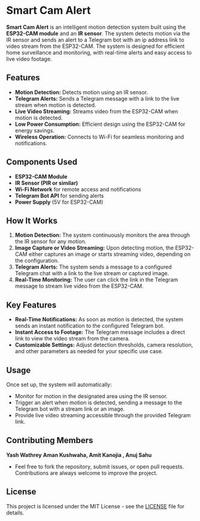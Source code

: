 # Smart Cam Alert

**Smart Cam Alert** is an intelligent motion detection system built using the **ESP32-CAM module** and an **IR sensor**. The system detects motion via the IR sensor and sends an alert to a Telegram bot with an ip address link to video stream from the ESP32-CAM. The system is designed for efficient home surveillance and monitoring, with real-time alerts and easy access to live video footage.

## Features

- **Motion Detection:** Detects motion using an IR sensor.
- **Telegram Alerts:** Sends a Telegram message with a link to the live stream when motion is detected.
- **Live Video Streaming:** Streams video from the ESP32-CAM when motion is detected.
- **Low Power Consumption:** Efficient design using the ESP32-CAM for energy savings.
- **Wireless Operation:** Connects to Wi-Fi for seamless monitoring and notifications.

## Components Used

- **ESP32-CAM Module**
- **IR Sensor (PIR or similar)**
- **Wi-Fi Network** for remote access and notifications
- **Telegram Bot API** for sending alerts
- **Power Supply** (5V for ESP32-CAM)

## How It Works

1. **Motion Detection:** The system continuously monitors the area through the IR sensor for any motion.
2. **Image Capture or Video Streaming:** Upon detecting motion, the ESP32-CAM either captures an image or starts streaming video, depending on the configuration.
3. **Telegram Alerts:** The system sends a message to a configured Telegram chat with a link to the live stream or captured image.
4. **Real-Time Monitoring:** The user can click the link in the Telegram message to stream live video from the ESP32-CAM.

## Key Features

- **Real-Time Notifications:** As soon as motion is detected, the system sends an instant notification to the configured Telegram bot.
- **Instant Access to Footage:** The Telegram message includes a direct link to view the video stream from the camera.
- **Customizable Settings:** Adjust detection thresholds, camera resolution, and other parameters as needed for your specific use case.

## Usage

Once set up, the system will automatically:

- Monitor for motion in the designated area using the IR sensor.
- Trigger an alert when motion is detected, sending a message to the Telegram bot with a stream link or an image.
- Provide live video streaming accessible through the provided Telegram link.

## Contributing Members
 **Yash Wathrey**
 **Aman Kushwaha, Amit Kanojia , Anuj Sahu**
- Feel free to fork the repository, submit issues, or open pull requests. Contributions are always welcome to improve the project.


## License

This project is licensed under the MIT License - see the [LICENSE](LICENSE) file for details.

 
